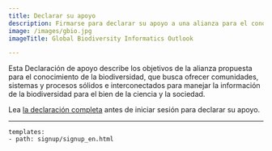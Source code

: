 ```yaml
---
title: Declarar su apoyo
description: Firmarse para declarar su apoyo a una alianza para el conocimiento de la biodiversidad
image: /images/gbio.jpg
imageTitle: Global Biodiversity Informatics Outlook

---
```


Esta Declaración de apoyo describe los objetivos de la alianza propuesta para el conocimiento de la biodiversidad, que busca ofrecer comunidades, sistemas y procesos sólidos e interconectados para manejar la información de la biodiversidad para el bien de la ciencia y la sociedad.

Lea [la declaración completa](../shared-ambitions/) antes de iniciar sesión para declarar su apoyo.

------

```styledYaml
templates:
- path: signup/signup_en.html 
```
